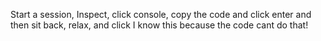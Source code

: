 Start a session, Inspect, click console, copy the code and click enter and then sit back, relax, and click I know this because the code cant do that!
